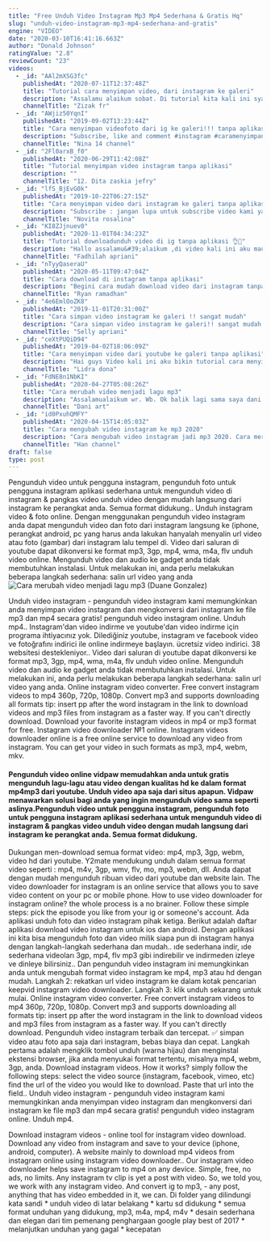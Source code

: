 ```yaml
---
title: "Free Unduh Video Instagram Mp3 Mp4 Sederhana & Gratis Hq"
slug: "unduh-video-instagram-mp3-mp4-sederhana-and-gratis"
engine: "VIDEO"
date: "2020-03-10T16:41:16.663Z"
author: "Donald Johnson"
ratingValue: "2.8"
reviewCount: "23"
videos:
  - _id: "AAl2mXSG3fc"
    publishedAt: "2020-07-11T12:37:48Z"
    title: "Tutorial cara menyimpan video, dari instagram ke galeri"
    description: "Assalamu alaikum sobat. Di tutorial kita kali ini sya berbagi cara mendowlod video dari instagram ke galeri tanpa menggunakan apk khusus, jangan lupa"
    channelTitle: "Zizak fr"
  - _id: "AWjiz50YqnI"
    publishedAt: "2019-09-02T13:23:44Z"
    title: "Cara menyimpan videofoto dari ig ke galeri!!! tanpa aplikasi || mudah banget"
    description: "Subscribe, like and comment #instagram #caramenyimpanvideodiigkegaleri#nina14channe l."
    channelTitle: "Nina 14 channel"
  - _id: "2Fl0arxB_f0"
    publishedAt: "2020-06-29T11:42:08Z"
    title: "Tutorial menyimpan video instagram tanpa aplikasi"
    description: ""
    channelTitle: "12. Dita zaskia jefry"
  - _id: "lfS_BjEvG0k"
    publishedAt: "2019-10-22T06:27:15Z"
    title: "Cara menyimpan video dari instagram ke galeri tanpa aplikasi ternyata gampang banget loh 😲"
    description: "Subscribe : jangan lupa untuk subscribe video kami ya Agar kami semangat buat"
    channelTitle: "Novita rosalina"
  - _id: "KI8ZJjnuev0"
    publishedAt: "2020-11-01T04:34:23Z"
    title: "Tutorial downloadunduh video di ig tanpa aplikasi 👌🌸"
    description: "Hallo assalamu&#39;alaikum ,di video kali ini aku mau bagi tutorial cara ngedownload atau ngunduh video di instagram tanpa aplikasi ,lumayan untuk"
    channelTitle: "Fadhilah apriani"
  - _id: "nTyyQaseraU"
    publishedAt: "2020-05-11T09:47:04Z"
    title: "Cara download di instagram tanpa aplikasi"
    description: "Begini cara mudah download video dari instagram tanpa menggunakan aplikasi, tonton videonya."
    channelTitle: "Ryan ramadhan"
  - _id: "4e6EmlOoZK8"
    publishedAt: "2019-11-01T20:31:00Z"
    title: "Cara simpan video instagram ke galeri !! sangat mudah"
    description: "Cara simpan video instagram ke galeri!! sangat mudah welcome back to my channel disini aku akan buat tutorial simpan video di instagram ke galeri dengan"
    channelTitle: "Selly apriani"
  - _id: "ceXtPUQiD94"
    publishedAt: "2019-04-02T18:06:09Z"
    title: "Cara menyimpan video dari youtube ke galeri tanpa aplikasi"
    description: "Hai guys Video kali ini aku bikin tutorial cara menyimpan video dari youtube ke galeri tanpa aplikasi mudah praktis dan ngk pake waktu lama. Kalian pasti"
    channelTitle: "Lidra dona"
  - _id: "FdNE8n1NbKI"
    publishedAt: "2020-04-27T05:08:26Z"
    title: "Cara merubah video menjadi lagu mp3"
    description: "Assalamualaikum wr. Wb. Ok balik lagi sama saya dani art, di video kali ini saya mau membagikan tutorial cara video menjadi backsound."
    channelTitle: "Dani art"
  - _id: "id0PxuhQMFY"
    publishedAt: "2020-04-15T14:05:03Z"
    title: "Cara mengubah video instagram ke mp3 2020"
    description: "Cara mengubah video instagram jadi mp3 2020. Cara merubah video instagram jadi mp3. Cara ubah video instagram jadi mp3. #videoinstagram #jadimp3"
    channelTitle: "Han channel"
draft: false
type: post
---
```


Pengunduh video untuk pengguna instagram, pengunduh foto untuk pengguna instagram aplikasi sederhana untuk mengunduh video di instagram &amp; pangkas video unduh video dengan mudah langsung dari instagram ke perangkat anda. Semua format didukung.. Unduh instagram video &amp; foto online. Dengan menggunakan pengunduh video instagram anda dapat mengunduh video dan foto dari instagram langsung ke (iphone, perangkat android, pc yang harus anda lakukan hanyalah menyalin url video atau foto (gambar) dari instagram lalu tempel di. Video dari saluran di youtube dapat dikonversi ke format mp3, 3gp, mp4, wma, m4a, flv unduh video online. Mengunduh video dan audio ke gadget anda tidak membutuhkan instalasi. Untuk melakukan ini, anda perlu melakukan beberapa langkah sederhana: salin url video yang anda
![Cara merubah video menjadi lagu mp3 (Duane Gonzalez)](https://i.ytimg.com/vi/FdNE8n1NbKI/hqdefault.jpg "Cara merubah video menjadi lagu mp3 (Devin May)")

Unduh video instagram - pengunduh video instagram kami memungkinkan anda menyimpan video instagram dan mengkonversi dari instagram ke file mp3 dan mp4 secara gratis! pengunduh video instagram online. Unduh mp4.. Instagram&#39;dan video indirme ve youtube&#39;dan video indirme için programa ihtiyacınız yok. Dilediğiniz youtube, instagram ve facebook video ve fotoğrafını indirici ile online indirmeye başlayın. ücretsiz video i̇ndirici. 38 websitesi destekleniyor.. Video dari saluran di youtube dapat dikonversi ke format mp3, 3gp, mp4, wma, m4a, flv unduh video online. Mengunduh video dan audio ke gadget anda tidak membutuhkan instalasi. Untuk melakukan ini, anda perlu melakukan beberapa langkah sederhana: salin url video yang anda. Online instagram video converter. Free convert instagram videos to mp4 360p, 720p, 1080p. Convert mp3 and supports downloading all formats tip: insert pp after the word instagram in the link to download videos and mp3 files from instagram as a faster way. If you can&#39;t directly download. Download your favorite instagram videos in mp4 or mp3 format for free. Instagram video downloader №1 online. Instagram videos downloader online is a free online service to download any video from instagram. You can get your video in such formats as mp3, mp4, webm, mkv.
<!--inArticleAds-->

<!--galleryOne-->

#### Pengunduh video online vidpaw memudahkan anda untuk gratis mengunduh lagu-lagu atau video dengan kualitas hd ke dalam format mp4mp3 dari youtube. Unduh video apa saja dari situs apapun. Vidpaw menawarkan solusi bagi anda yang ingin mengunduh video sama seperti aslinya.Pengunduh video untuk pengguna instagram, pengunduh foto untuk pengguna instagram aplikasi sederhana untuk mengunduh video di instagram &amp; pangkas video unduh video dengan mudah langsung dari instagram ke perangkat anda. Semua format didukung.
<!--inArticleAds-->

<!--galleryTwo-->

Dukungan men-download semua format video: mp4, mp3, 3gp, webm, video hd dari youtube. Y2mate mendukung unduh dalam semua format video seperti : mp4, m4v, 3gp, wmv, flv, mo, mp3, webm, dll. Anda dapat dengan mudah mengunduh ribuan video dari youtube dan website lain. The video downloader for instagram is an online service that allows you to save video content on your pc or mobile phone. How to use video downloader for instagram online? the whole process is a no brainer. Follow these simple steps: pick the episode you like from your ig or someone&#39;s account. Ada aplikasi unduh foto dan video instagram pihak ketiga. Berikut adalah daftar aplikasi download video instagram untuk ios dan android. Dengan aplikasi ini kita bisa mengunduh foto dan video milik siapa pun di instagram hanya dengan langkah-langkah sederhana dan mudah.. ıde sederhana indir, ıde sederhana videoları 3gp, mp4, flv mp3 gibi indirebilir ve indirmeden izleye ve dinleye bilirsiniz.. Dan pengunduh video instagram ini memungkinkan anda untuk mengubah format video instagram ke mp4, mp3 atau hd dengan mudah. Langkah 2: rekatkan url video instagram ke dalam kotak pencarian keepvid instagram video downloader. Langkah 3: klik unduh sekarang untuk mulai. Online instagram video converter. Free convert instagram videos to mp4 360p, 720p, 1080p. Convert mp3 and supports downloading all formats tip: insert pp after the word instagram in the link to download videos and mp3 files from instagram as a faster way. If you can&#39;t directly download. Pengunduh video instagram terbaik dan tercepat. ✅ simpan video atau foto apa saja dari instagram, bebas biaya dan cepat. Langkah pertama adalah mengklik tombol unduh (warna hijau) dan menginstal ekstensi browser, jika anda menyukai format tertentu, misalnya mp4, webm, 3gp, anda. Download instagram videos. How it works? simply follow the following steps: select the video source (instagram, facebook, vimeo, etc) find the url of the video you would like to download. Paste that url into the field.. Unduh video instagram - pengunduh video instagram kami memungkinkan anda menyimpan video instagram dan mengkonversi dari instagram ke file mp3 dan mp4 secara gratis! pengunduh video instagram online. Unduh mp4.
<!--galleryThree-->

Download instagram videos - online tool for instagram video download. Download any video from instagram and save to your device (iphone, android, computer). A website mainly to download mp4 videos from instagram online using instagram video downloader.. Our instagram video downloader helps save instagram to mp4 on any device. Simple, free, no ads, no limits. Any instagram tv clip is yet a post with video. So, we told you, we work with any instagram video. And convert ig to mp3, - any post, anything that has video embedded in it, we can. Di folder yang dilindungi kata sandi * unduh video di latar belakang * kartu sd didukung * semua format unduhan yang didukung, mp3, m4a, mp4, m4v * desain sederhana dan elegan dari tim pemenang penghargaan google play best of 2017 * melanjutkan unduhan yang gagal * kecepatan